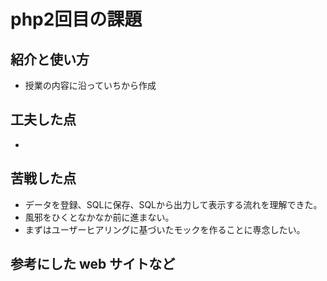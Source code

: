 # php2回目の課題

## 紹介と使い方

  - 授業の内容に沿っていちから作成


## 工夫した点

  - 

## 苦戦した点

  - データを登録、SQLに保存、SQLから出力して表示する流れを理解できた。
  - 風邪をひくとなかなか前に進まない。
  - まずはユーザーヒアリングに基づいたモックを作ることに専念したい。

## 参考にした web サイトなど

